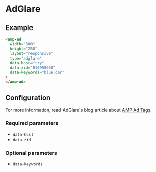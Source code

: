 # AdGlare

## Example

```html
<amp-ad
  width="300"
  height="250"
  layout="responsive"
  type="adglare"
  data-host="try"
  data-zid="810958668"
  data-keywords="blue,car"
>
</amp-ad>
```

## Configuration

For more information, read AdGlare's blog article about [AMP Ad Tags](https://www.adglare.com/kb/51/amp-ad-server).

### Required parameters

-   `data-host`
-   `data-zid`

### Optional parameters

-   `data-keywords`
